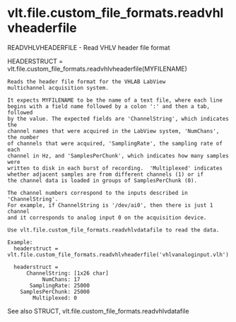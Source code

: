 # vlt.file.custom_file_formats.readvhlvheaderfile

  READVHLVHEADERFILE - Read VHLV header file format
 
   HEADERSTRUCT = vlt.file.custom_file_formats.readvhlvheaderfile(MYFILENAME)
 
    Reads the header file format for the VHLAB LabView
    multichannel acquisition system.
 
    It expects MYFILENAME to be the name of a text file, where each line
    begins with a field name followed by a colon ':' and then a tab, followed
    by the value. The expected fields are 'ChannelString', which indicates the
    channel names that were acquired in the LabView system, 'NumChans', the number
    of channels that were acquired, 'SamplingRate', the sampling rate of each
    channel in Hz, and 'SamplesPerChunk', which indicates how many samples were
    written to disk in each burst of recording.  'Multiplexed' indicates
    whether adjacent samples are from different channels (1) or if 
    the channel data is loaded in groups of SamplesPerChunk (0).
 
    The channel numbers correspond to the inputs described in 'ChannelString'.
    For example, if ChannelString is '/dev/ai0', then there is just 1 channel
    and it corresponds to analog input 0 on the acquisition device.
 
    Use vlt.file.custom_file_formats.readvhlvdatafile to read the data.
 
    Example:
      headerstruct = vlt.file.custom_file_formats.readvhlvheaderfile('vhlvanaloginput.vlh')
 
      headerstruct = 
          ChannelString: [1x26 char]
               NumChans: 17
           SamplingRate: 25000
        SamplesPerChunk: 25000
            Multiplexed: 0
 
 
   See also STRUCT, vlt.file.custom_file_formats.readvhlvdatafile
